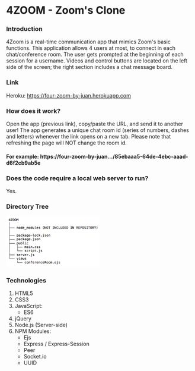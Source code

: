 # 4ZOOM - Zoom's Clone

### Introduction
4Zoom is a real-time communication app that mimics Zoom's basic functions. 
This application allows 4 users at most, to connect in each chat/conference room.
The user gets prompted at the beginning of each session for a username. Videos and 
control buttons are located on the left side of the screen; the right section includes
a chat message board.

### Link
Heroku: https://four-zoom-by-juan.herokuapp.com

### How does it work?
Open the app (previous link), copy/paste the URL, and send it to another user! 
The app generates a unique chat room id (series of numbers, dashes and letters) 
whenever the link opens on a new tab. 
Please note that refreshing the page will NOT change the room id.
#### For example: https://four-zoom-by-juan.../85ebaaa5-64de-4ebc-aaad-d6f2cb9ab5e

### Does the code require a local web server to run?
Yes.

### Directory Tree
<img src="Image/Directory_Zoom_Clone.png" width="50%">

### Technologies
1. HTML5
2. CSS3
3. JavaScript:
   * ES6
4. jQuery
5. Node.js (Server-side)
6. NPM Modules:
   * Ejs
   * Express / Express-Session
   * Peer
   * Socket.io
   * UUID
